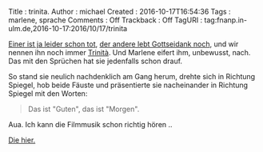 Title     : trinita.
Author    : michael
Created   : 2016-10-17T16:54:36
Tags      : marlene, sprache
Comments  : Off
Trackback : Off
TagURI    : tag:fnanp.in-ulm.de,2016-10-17:2016/10/17/trinita

[Einer ist ja leider schon tot][bud], [der andere lebt Gottseidank
noch][terence], und wir nennen ihn noch immer [Trinità][trinity]. Und
Marlene eifert ihm, unbewusst, nach. Das mit den Sprüchen hat sie
jedenfalls schon drauf.

So stand sie neulich nachdenklich am Gang herum, drehte sich in Richtung
Spiegel, hob beide Fäuste und präsentierte sie nacheinander in Richtung
Spiegel mit den Worten:

> Das ist "Guten", das ist "Morgen".

Aua. Ich kann die Filmmusik schon richtig hören ..

[Die hier.][trinity_vid]


[bud]: https://de.wikipedia.org/wiki/Bud_Spencer
[terence]: https://de.wikipedia.org/wiki/Terence_Hill
[trinity]: https://de.wikipedia.org/wiki/Vier_Fäuste_für_ein_Halleluja
[trinity_vid]: https://www.youtube.com/watch?v=k4PYRdb71_w

